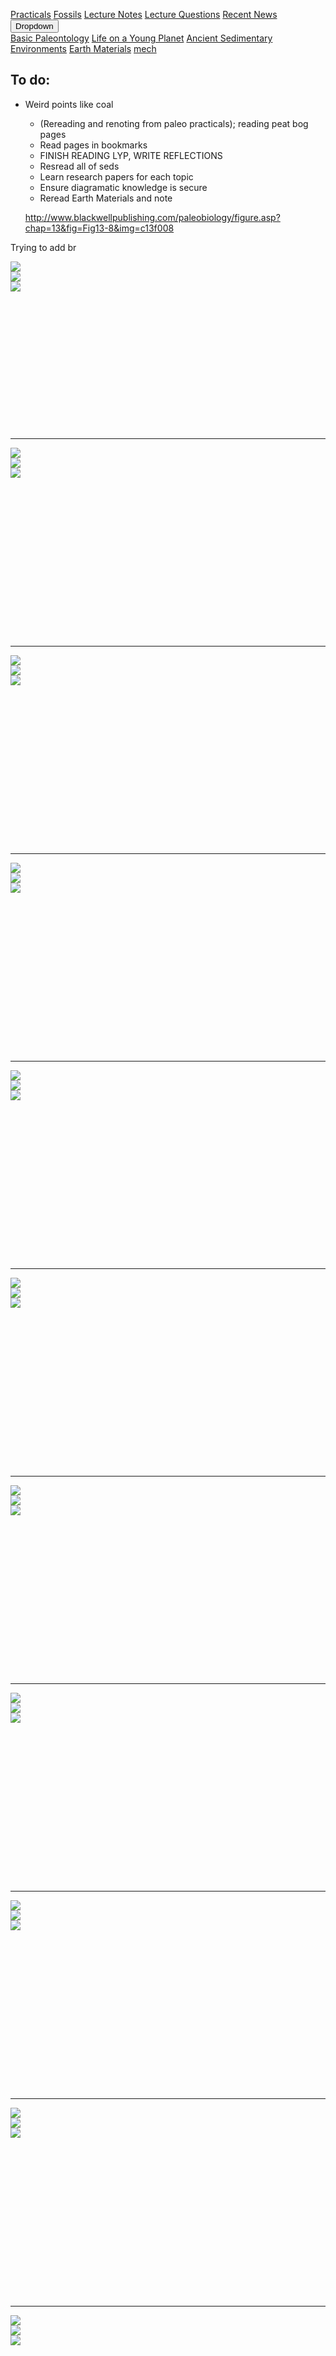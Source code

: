 <a name="top"></a>

<div class="navbar">
  <a href="Practicals">Practicals</a>
  <a href="fossils">Fossils</a>
  <a href="LectureNotes">Lecture Notes</a>
  <a href="LectureQs">Lecture Questions</a>
  <a href="RecentNews">Recent News</a>
  <div class="dropdown">
    <button class="dropbtn">Dropdown 
      <i class="fa fa-caret-down"></i>
    </button>
    <div class="dropdown-content">
      <a href="basicpaleo">Basic Paleontology</a>
      <a href="LYP">Life on a Young Planet</a>
      <a href="AncientSeds">Ancient Sedimentary Environments</a>
      <a href="EarthMaterials">Earth Materials</a>
      <a href="mech">mech</a>
    </div>
  </div> 
</div>



## To do:
* Weird points like coal
   * (Rereading and renoting from paleo practicals); reading peat bog pages
   * Read pages in bookmarks
   * FINISH READING LYP, WRITE REFLECTIONS
   * Resread all of seds
   * Learn research papers for each topic
   * Ensure diagramatic knowledge is secure
   * Reread Earth Materials and note
   
   http://www.blackwellpublishing.com/paleobiology/figure.asp?chap=13&fig=Fig13-8&img=c13f008 

Trying to add br

<div id="wide">
  <div class ="baby"><img src="/mechanism_images/1,2.png"></div>
  <div class ="baby"> <arbutton onclick="myFunction1()"><img src="/mechanism_images/Arrow.png"  class="image"></arbutton>
      <div id="1" style="display:none;">
        Nucleophile, *
      </div> </div>
  <div class ="baby"><img src="/mechanism_images/1.png"  ></div>
</div>

<br>
<br>
<br>
<br>
<br>
<br>
<br>
<br>
<br>
<br>
<br>
<br>
<br>
<hr>

<div id="wide">
  <div class ="baby"><img src="/mechanism_images/2,4.png"></div>
  <div class ="baby"> <arbutton onclick="myFunction2()"><img src="/mechanism_images/Arrow.png"  class="image"></arbutton>
      <div id="2" style="display:none;">
        NaH
      </div> </div>
  <div class ="baby"><img src="/mechanism_images/1,2.png"  ></div>
</div>

<br>
<br>
<br>
<br>
<br>
<br>
<br>
<br> 
<br>
<br>
<br>
<br>
<br>
<br>
<br>
<hr>


<div id="wide">
  <div class ="baby"><img src="/mechanism_images/11,3,4,6,12,15.png"></div>
  <div class ="baby"> <arbutton onclick="myFunction3()"><img src="/mechanism_images/Arrow.png"  class="image"></arbutton>
      <div id="3" style="display:none;">
        m-CPBA
      </div> </div>
  <div class ="baby"><img src="/mechanism_images/1,2.png"  ></div>
</div>

<br>
<br>
<br>
<br>
<br>
<br>
<br>
<br> 
<br>
<br>
<br>
<br>
<br>
<br>
<br>
<hr>

<div id="wide">
  <div class ="baby"><img src="/mechanism_images/11,3,4,6,12,15.png"></div>
  <div class ="baby"> <arbutton onclick="myFunction4()"><img src="/mechanism_images/Arrow.png"  class="image"></arbutton>
      <div id="4" style="display:none;">
        Br<sub>2</sub>
      </div> </div>
  <div class ="baby"><img src="/mechanism_images/2,4.png"  ></div>
</div>

<br>
<br>
<br>
<br>
<br>
<br>
<br>
<br> 
<br>
<br>
<br>
<br>
<br>
<br>
<br>
<hr>

<div id="wide">
  <div class ="baby"><img src="/mechanism_images/11,3,4,6,12,15.png"></div>
  <div class ="baby"> <arbutton onclick="myFunction5()"><img src="/mechanism_images/Arrow.png"  class="image"></arbutton>
      <div id="5" style="display:none;">
        Br<sub>2</sub>, THF
      </div> </div>
  <div class ="baby"><img src="/mechanism_images/5.png"  ></div>
</div>

<br>
<br>
<br>
<br>
<br>
<br>
<br>
<br> 
<br>
<br>
<br>
<br>
<br>
<br>
<br>
<hr>

<div id="wide">
  <div class ="baby"><img src="/mechanism_images/11,3,4,6,12,15.png"></div>
  <div class ="baby"> <arbutton onclick="myFunction6()"><img src="/mechanism_images/Arrow.png"  class="image"></arbutton>
      <div id="6" style="display:none;">
        i) BH<sub>3</sub>, THF ii) H<sub>2</sub>O<sub>2</sub>, NaOH, H<sub>2</sub>O
      </div> </div>
  <div class ="baby"><img src="/mechanism_images/6.png"></div>
</div>

<br>
<br>
<br>
<br>
<br>
<br>
<br>
<br> 
<br>
<br>
<br>
<br>
<br>
<br>
<br>
<hr>


<div id="wide">
  <div class ="baby"><img src="/mechanism_images/17,13,7.png"></div>
  <div class ="baby"> <arbutton onclick="myFunction7()"><img src="/mechanism_images/Arrow.png"  class="image"></arbutton>
      <div id="7" style="display:none;">
        <sup>t</sup>BuOK, EtOH
      </div> </div>
  <div class ="baby"><img src="/mechanism_images/7,8.png"></div>
</div>


<br>
<br>
<br>
<br>
<br>
<br>
<br>
<br> 
<br>
<br>
<br>
<br>
<br>
<br>
<br>
<hr>


<div id="wide">
  <div class ="baby"><img src="/mechanism_images/26,25,8,14.png"></div>
  <div class ="baby"> <arbutton onclick="myFunction8()"><img src="/mechanism_images/Arrow.png"  class="image"></arbutton>
      <div id="8" style="display:none;">
        <sup>t</sup>BuOK, EtOH
      </div> </div>
  <div class ="baby"><img src="/mechanism_images/7,8.png"></div>
</div>

<br>
<br>
<br>
<br>
<br>
<br>
<br>
<br> 
<br>
<br>
<br>
<br>
<br>
<br>
<br>
<hr>


<div id="wide">
  <div class ="baby"><img src="/mechanism_images/9,10,11.png"></div>
  <div class ="baby"> <arbutton onclick="myFunction9()"><img src="/mechanism_images/Arrow.png"  class="image"></arbutton>
      <div id="9" style="display:none;">
        R<sub>4</sub>OH, pyridine
      </div> </div>
  <div class ="baby"><img src="/mechanism_images/9.png"></div>
</div>

<br>
<br>
<br>
<br>
<br>
<br>
<br>
<br> 
<br>
<br>
<br>
<br>
<br>
<br>
<br>
<hr>

<div id="wide">
  <div class ="baby"><img src="/mechanism_images/18,19,10,15.png"></div>
  <div class ="baby"> <arbutton onclick="myFunction10()"><img src="/mechanism_images/Rarrow.png"  class="image"></arbutton>
      <div id="10" style="display:none;">
        Forward: HBr (conc), reflux; Reverse: H<sub>2</sub>O, pyridine
      </div> </div>
  <div class ="baby"><img src="/mechanism_images/9,10,11.png"></div>
</div>

<br>
<br>
<br>
<br>
<br>
<br>
<br>
<br> 
<br>
<br>
<br>
<br>
<br>
<br>
<br>
<hr>

<div id="wide">
  <div class ="baby"><img src="/mechanism_images/9,10,11.png"></div>
  <div class ="baby"> <arbutton onclick="myFunction11()"><img src="/mechanism_images/Rarrow.png"  class="image"></arbutton>
      <div id="11" style="display:none;">
        Forward: <sup>t</sup>BuOK, EtOH; Reverse: HBr (conc)
      </div> </div>
  <div class ="baby"><img src="/mechanism_images/11,3,4,6,12,15.png"></div>
</div>

<br>
<br>
<br>
<br>
<br>
<br>
<br>
<br> 
<br>
<br>
<br>
<br>
<br>
<br>
<br>
<hr>

<div id="wide">
  <div class ="baby"><img src="/mechanism_images/11,3,4,6,12,15.png"></div>
  <div class ="baby"> <arbutton onclick="myFunction12()"><img src="/mechanism_images/Arrow.png"  class="image"></arbutton>
      <div id="12" style="display:none;">
        H<sub>2</sub>, Pd cat
      </div> </div>
  <div class ="baby"><img src="/mechanism_images/12.png"></div>
</div>

<br>
<br>
<br>
<br>
<br>
<br>
<br>
<br> 
<br>
<br>
<br>
<br>
<br>
<br>
<br>
<hr>

<div id="wide">
  <div class ="baby"><img src="/mechanism_images/17,13,7.png"></div>
  <div class ="baby"> <arbutton onclick="myFunction13()"><img src="/mechanism_images/Arrow.png"  class="image"></arbutton>
      <div id="13" style="display:none;">
        * (Nucleophile) in DMSO/ DMF (polar, aprotic for S<sub>N</sub>2
      </div> </div>
  <div class ="baby"><img src="/mechanism_images/14,13.png"></div>
</div>


<br>
<br>
<br>
<br>
<br>
<br>
<br>
<br> 
<br>
<br>
<br>
<br>
<br>
<br>
<br>
<hr>

<div id="wide">
  <div class ="baby"><img src="/mechanism_images/26,25,8,14.png"></div>
  <div class ="baby"> <arbutton onclick="myFunction14()"><img src="/mechanism_images/Arrow.png"  class="image"></arbutton>
      <div id="14" style="display:none;">
        * (Nucleophile) in DMSO/ DMF (polar, aprotic for S<sub>N</sub>2
      </div> </div>
  <div class ="baby"><img src="/mechanism_images/14,13.png"></div>
</div>
<br>
<br>
<br>
<br>
<br>
<br>
<br>
<br> 
<br>
<br>
<br>
<br>
<br>
<br>
<br>
<hr>


<div id="wide">
  <div class ="baby"><img src="/mechanism_images/11,3,4,6,12,15.png"></div>
  <div class ="baby"> <arbutton onclick="myFunction15()"><img src="/mechanism_images/Arrow.png"  class="image"></arbutton>
      <div id="15" style="display:none;">
        H<sub>2</sub>SO<sub>4</sub> (dil)
      </div> </div>
  <div class ="baby"><img src="/mechanism_images/18,19,10,15.png"></div>
</div>

<br>
<br>
<br>
<br>
<br>
<br>
<br>
<br> 
<br>
<br>
<br>
<br>
<br>
<br>
<br>
<hr>
<div id="wide">
  <div class ="baby"><img src="/mechanism_images/16,21,24,23,22.png"></div>
  <div class ="baby"> <arbutton onclick="myFunction16()"><img src="/mechanism_images/Arrow.png"  class="image"></arbutton>
      <div id="16" style="display:none;">
        i) Excess R<sub>2</sub>MgBr ii) H<sub>2</sub>O
      </div> </div>
  <div class ="baby"><img src="/mechanism_images/20,16.png"></div>
</div>


<br>
<br>
<br>
<br>
<br>
<br>
<br>
<br> 
<br>
<br>
<br>
<br>
<br>
<br>
<br>
<hr>

<div id="wide">
  <div class ="baby"><img src="/mechanism_images/33, 42, 23, 17.png"></div>
  <div class ="baby"> <arbutton onclick="myFunction17()"><img src="/mechanism_images/Arrow.png"  class="image"></arbutton>
      <div id="17" style="display:none;">
        TsCl, Pyridine
      </div> </div>
  <div class ="baby"><img src="/mechanism_images/17,13,7.png"></div>
</div>

<br>
<br>
<br>
<br>
<br>
<br>
<br>
<br> 
<br>
<br>
<br>
<br>
<br>
<br>
<br>
<hr>

<div id="wide">
  <div class ="baby"><img src="/mechanism_images/18,19,10,15.png"></div>
  <div class ="baby"> <arbutton onclick="myFunction18()"><img src="/mechanism_images/Arrow.png"  class="image"></arbutton>
      <div id="18" style="display:none;">
        NaH
      </div> </div>
  <div class ="baby"><img src="/mechanism_images/18.png"></div>
</div>

<br>
<br>
<br>
<br>
<br>
<br>
<br>
<br> 
<br>
<br>
<br>
<br>
<br>
<br>
<br>
<hr>

<br>
<br>
<br>
<br>
<br>
<br>
<br>
<br> 
<br>
<br>
<br>
<br>
<br>
<br>
<br>
<hr>

<br>
<br>
<br>
<br>
<br>
<br>
<br>
<br> 
<br>
<br>
<br>
<br>
<br>
<br>
<br>
<hr>

<br>
<br>
<br>
<br>
<br>
<br>
<br>
<br> 
<br>
<br>
<br>
<br>
<br>
<br>
<br>
<hr>

<br>
<br>
<br>
<br>
<br>
<br>
<br>
<br> 
<br>
<br>
<br>
<br>
<br>
<br>
<br>
<hr>

<br>
<br>
<br>
<br>
<br>
<br>
<br>
<br> 
<br>
<br>
<br>
<br>
<br>
<br>
<br>
<hr>

<br>
<br>
<br>
<br>
<br>
<br>
<br>
<br> 
<br>
<br>
<br>
<br>
<br>
<br>
<br>
<hr>










<script>
function myFunction1() {
  var x = document.getElementById("1");
    if (x.style.display === "none") {
      x.style.display = "block";
    } else {
      x.style.display = "none";
    }
  }
</script>

<script>
function myFunction2() {
  var a = document.getElementById("2");
    if (a.style.display === "none") {
      a.style.display = "block";
    } else {
      a.style.display = "none";
    }
  }
</script>

<script>
function myFunction3() {
  var c = document.getElementById("3");
    if (c.style.display === "none") {
      c.style.display = "block";
    } else {
      c.style.display = "none";
    }
  }
</script>

<script>
function myFunction4() {
  var d = document.getElementById("4");
    if (d.style.display === "none") {
      d.style.display = "block";
    } else {
      d.style.display = "none";
    }
  }
</script>

<script>
function myFunction5() {
  var e = document.getElementById("5");
    if (e.style.display === "none") {
      e.style.display = "block";
    } else {
      e.style.display = "none";
    }
  }
</script>

<script>
function myFunction6() {
  var f = document.getElementById("6");
    if (f.style.display === "none") {
      f.style.display = "block";
    } else {
      f.style.display = "none";
    }
  }
</script>


<script>
function myFunction7() {
  var g = document.getElementById("7");
    if (g.style.display === "none") {
      g.style.display = "block";
    } else {
      g.style.display = "none";
    }
  }
</script>

<script>
function myFunction8() {
  var h = document.getElementById("8");
    if (h.style.display === "none") {
      h.style.display = "block";
    } else {
      h.style.display = "none";
    }
  }
</script>

<script>
function myFunction9() {
  var i = document.getElementById("9");
    if (i.style.display === "none") {
      i.style.display = "block";
    } else {
      i.style.display = "none";
    }
  }
</script>

<script>
function myFunction10() {
  var j = document.getElementById("10");
    if (j.style.display === "none") {
      j.style.display = "block";
    } else {
      j.style.display = "none";
    }
  }
</script>

<script>
function myFunction11() {
  var k = document.getElementById("11");
    if (k.style.display === "none") {
      k.style.display = "block";
    } else {
      k.style.display = "none";
    }
  }
</script>

<script>
function myFunction12() {
  var l = document.getElementById("12");
    if (l.style.display === "none") {
      l.style.display = "block";
    } else {
      l.style.display = "none";
    }
  }
</script>


<script>
function myFunction13() {
  var m = document.getElementById("13");
    if (m.style.display === "none") {
      m.style.display = "block";
    } else {
      m.style.display = "none";
    }
  }
</script>

<script>
function myFunction14() {
  var n = document.getElementById("14");
    if (n.style.display === "none") {
      n.style.display = "block";
    } else {
      n.style.display = "none";
    }
  }
</script>

<script>
function myFunction15() {
  var o = document.getElementById("15");
    if (o.style.display === "none") {
      o.style.display = "block";
    } else {
      o.style.display = "none";
    }
  }
</script>

<script>
function myFunction16() {
  var p = document.getElementById("16");
    if (p.style.display === "none") {
      p.style.display = "block";
    } else {
      p.style.display = "none";
    }
  }
</script>

<script>
function myFunction17() {
  var q = document.getElementById("17");
    if (q.style.display === "none") {
      q.style.display = "block";
    } else {
      q.style.display = "none";
    }
  }
</script>

<script>
function myFunction18() {
  var r = document.getElementById("18");
    if (r.style.display === "none") {
      r.style.display = "block";
    } else {
      r.style.display = "none";
    }
  }
</script>

<script>
function myFunction19() {
  var s = document.getElementById("19");
    if (s.style.display === "none") {
      s.style.display = "block";
    } else {
      s.style.display = "none";
    }
  }
</script>

<script>
function myFunction20() {
  var t = document.getElementById("20");
    if (t.style.display === "none") {
      t.style.display = "block";
    } else {
      t.style.display = "none";
    }
  }
</script>

<script>
function myFunction21() {
  var u = document.getElementById("21");
    if (u.style.display === "none") {
      u.style.display = "block";
    } else {
      u.style.display = "none";
    }
  }
</script>

<script>
function myFunction22() {
  var u = document.getElementById("22");
    if (u.style.display === "none") {
      u.style.display = "block";
    } else {
      u.style.display = "none";
    }
  }
</script>

<script>
function myFunction23() {
  var v = document.getElementById("23");
    if (v.style.display === "none") {
      v.style.display = "block";
    } else {
      v.style.display = "none";
    }
  }
</script>

<script>
function myFunction24() {
  var w = document.getElementById("24");
    if (w.style.display === "none") {
      w.style.display = "block";
    } else {
      w.style.display = "none";
    }
  }
</script>


<script>
function myFunction25() {
  var y = document.getElementById("25");
    if (y.style.display === "none") {
      y.style.display = "block";
    } else {
      y.style.display = "none";
    }
  }
</script>

<script>
function myFunction26() {
  var z = document.getElementById("26");
    if (z.style.display === "none") {
      z.style.display = "block";
    } else {
      z.style.display = "none";
    }
  }
</script>

<script>
function myFunction27() {
  var ae = document.getElementById("27");
    if (ae.style.display === "none") {
      ae.style.display = "block";
    } else {
      ae.style.display = "none";
    }
  }
</script>

<script>
function myFunction28() {
  var af = document.getElementById("28");
    if (af.style.display === "none") {
      af.style.display = "block";
    } else {
      af.style.display = "none";
    }
  }
</script>


<script>
function myFunction29() {
  var ag = document.getElementById("29");
    if (ag.style.display === "none") {
      ag.style.display = "block";
    } else {
      ag.style.display = "none";
    }
  }
</script>

<script>
function myFunction30() {
  var ah = document.getElementById("30");
    if (ah.style.display === "none") {
      ah.style.display = "block";
    } else {
      ah.style.display = "none";
    }
  }
</script>

<script>
function myFunction31() {
  var ai = document.getElementById("31");
    if (ai.style.display === "none") {
      ai.style.display = "block";
    } else {
      ai.style.display = "none";
    }
  }
</script>

<script>
function myFunction32() {
  var ja  document.getElementById("32");
    if (ja.style.display === "none") {
      ja.style.display = "block";
    } else {
      ja.style.display = "none";
    }
  }
</script>

<script>
function myFunction33() {
  var ka  document.getElementById("33");
    if (ka.style.display === "none") {
      ka.style.display = "block";
    } else {
      ka.style.display = "none";
    }
  }
</script>

<script>
function myFunction34() {
  var la  document.getElementById("34");
    if (la.style.display === "none") {
      la.style.display = "block";
    } else {
      la.style.display = "none";
    }
  }
</script>


<script>
function myFunction35() {
  var ma  document.getElementById("35");
    if (ma.style.display === "none") {
      ma.style.display = "block";
    } else {
      ma.style.display = "none";
    }
  }
</script>

<script>
function myFunction36() {
  var na  document.getElementById("36");
    if (na.style.display === "none") {
      na.style.display = "block";
    } else {
      na.style.display = "none";
    }
  }
</script>

<script>
function myFunction37() {
  var oa  document.getElementById("37");
    if (oa.style.display === "none") {
      oa.style.display = "block";
    } else {
      oa.style.display = "none";
    }
  }
</script>

<script>
function myFunction38() {
  var pa  document.getElementById("38");
    if (pa.style.display === "none") {
      pa.style.display = "block";
    } else {
      pa.style.display = "none";
    }
  }
</script>

<script>
function myFunction39() {
  var qa  document.getElementById("39");
    if (qa.style.display === "none") {
      qa.style.display = "block";
    } else {
      qa.style.display = "none";
    }
  }
</script>

<script>
function myFunction40() {
  var ra  document.getElementById("40");
    if (ra.style.display === "none") {
      ra.style.display = "block";
    } else {
      ra.style.display = "none";
    }
  }
</script>

<script>
function myFunction41() {
  var sa  document.getElementById("41");
    if (sa.style.display === "none") {
      sa.style.display = "block";
    } else {
      sa.style.display = "none";
    }
  }
</script>

<script>
function myFunction42() {
  var ta  document.getElementById("42");
    if (ta.style.display === "none") {
      ta.style.display = "block";
    } else {
      ta.style.display = "none";
    }
  }
</script>

<script>
function myFunction43() {
  var ua  document.getElementById("43");
    if (ua.style.display === "none") {
      ua.style.display = "block";
    } else {
      ua.style.display = "none";
    }
  }
</script>

<script>
function myFunction44() {
  var ua  document.getElementById("44");
    if (ua.style.display === "none") {
      ua.style.display = "block";
    } else {
      ua.style.display = "none";
    }
  }
</script>

<script>
function myFunction45() {
  var va  document.getElementById("45");
    if (va.style.display === "none") {
      va.style.display = "block";
    } else {
      va.style.display = "none";
    }
  }
</script>

<script>
function myFunction46() {
  var wa  document.getElementById("46");
    if (wa.style.display === "none") {
      wa.style.display = "block";
    } else {
      wa.style.display = "none";
    }
  }
</script>


<script>
function myFunction47() {
  var ya  document.getElementById("47");
    if (ya.style.display === "none") {
      ya.style.display = "block";
    } else {
      ya.style.display = "none";
    }
  }
</script>

<script>
function myFunction48() {
  var za  document.getElementById("48");
    if (za.style.display === "none") {
      za.style.display = "block";
    } else {
      za.style.display = "none";
    }
  }
</script>

<script>
function myFunction49() {
  var za  document.getElementById("49");
    if (za.style.display === "none") {
      za.style.display = "block";
    } else {
      za.style.display = "none";
    }
  }
</script>

<script>
function myFunction50() {
  var za  document.getElementById("50");
    if (za.style.display === "none") {
      za.style.display = "block";
    } else {
      za.style.display = "none";
    }
  }
</script>


[//]: # https://repl.it/repls/GlossyProperFrontend 


